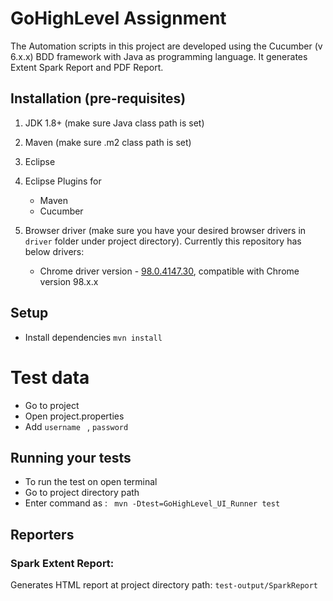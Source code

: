 # GoHighLevel Assignment

The Automation scripts in this project are developed using the Cucumber (v 6.x.x) BDD framework with Java as programming language. 
It generates Extent Spark Report and PDF Report.


## Installation (pre-requisites)
1. JDK 1.8+ (make sure Java class path is set)
2. Maven (make sure .m2 class path is set)
3. Eclipse
4. Eclipse Plugins for
   * Maven
   * Cucumber
5. Browser driver (make sure you have your desired browser drivers in  `` driver ``  folder under project directory).
   Currently this repository has below drivers:
  
   * Chrome driver version - [98.0.4147.30](https://chromedriver.storage.googleapis.com/index.html?path=98.0.4758.102/), compatible with Chrome version 98.x.x



## Setup

* Install dependencies  `` mvn install ``

# Test data 
* Go to project 
* Open project.properties
* Add `` username  `` , `` password `` 

## Running your tests
* To run the test on open terminal 
* Go to project directory path 
* Enter command as : ``  mvn -Dtest=GoHighLevel_UI_Runner test  ``

## Reporters

### Spark Extent Report:
Generates HTML report at project directory path:  `` test-output/SparkReport ``
